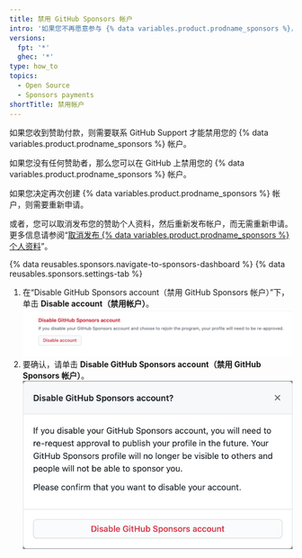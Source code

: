 ```yaml
---
title: 禁用 GitHub Sponsors 帐户
intro: '如果您不再愿意参与 {% data variables.product.prodname_sponsors %}，您可以禁用 {% data variables.product.prodname_sponsors %} 帐户。'
versions:
  fpt: '*'
  ghec: '*'
type: how_to
topics:
  - Open Source
  - Sponsors payments
shortTitle: 禁用帐户
---
```


如果您收到赞助付款，则需要联系 GitHub Support 才能禁用您的 {% data variables.product.prodname_sponsors %} 帐户。

如果您没有任何赞助者，那么您可以在 GitHub 上禁用您的 {% data variables.product.prodname_sponsors %} 帐户。

如果您决定再次创建 {% data variables.product.prodname_sponsors %} 帐户，则需要重新申请。

或者，您可以取消发布您的赞助个人资料，然后重新发布帐户，而无需重新申请。 更多信息请参阅“[取消发布 {% data variables.product.prodname_sponsors %} 个人资料](/sponsors/receiving-sponsorships-through-github-sponsors/unpublishing-your-github-sponsors-profile)”。

{% data reusables.sponsors.navigate-to-sponsors-dashboard %}
{% data reusables.sponsors.settings-tab %}
1. 在“Disable GitHub Sponsors account（禁用 GitHub Sponsors 帐户）”下，单击 **Disable account（禁用帐户）**。  
   !["禁用您的帐户" 按钮](/assets/images/help/sponsors/disable-your-account-button.png)
2. 要确认，请单击 **Disable GitHub Sponsors account（禁用 GitHub Sponsors 帐户）**。 !["禁用 GitHub Sponsors 帐户" 按钮](/assets/images/help/sponsors/disable-github-sponsors-account-dialog.png)
